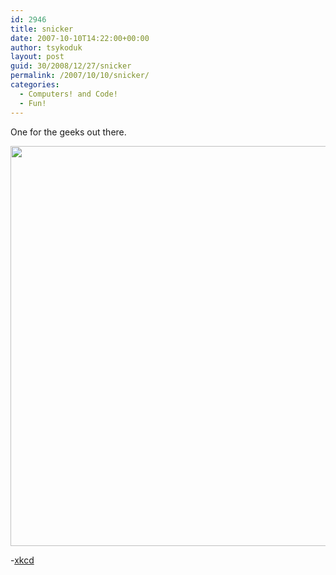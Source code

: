 ```yaml
---
id: 2946
title: snicker
date: 2007-10-10T14:22:00+00:00
author: tsykoduk
layout: post
guid: 30/2008/12/27/snicker
permalink: /2007/10/10/snicker/
categories:
  - Computers! and Code!
  - Fun!
---
```

<p>One for the geeks out there.</p>


<center><img src="http://greg.nokes.name/assets/2007/10/10/exploits_of_a_mom.png"  width="640px" /></center>

<p>-<a href="http://xkcd.com/327/">xkcd</a></p>